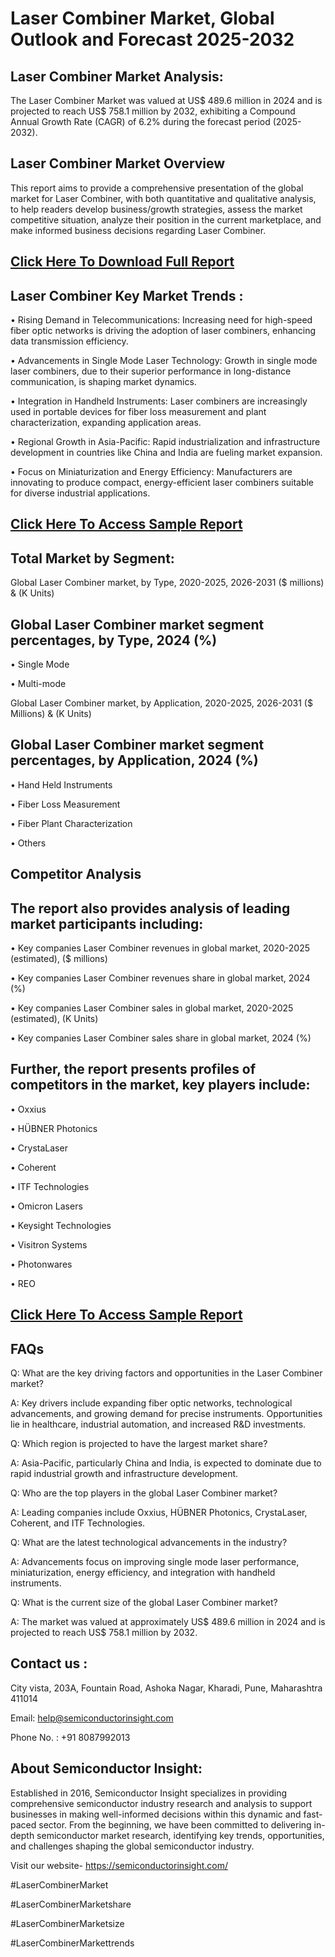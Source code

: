 Laser Combiner Market, Global Outlook and Forecast 2025-2032
=
Laser Combiner Market Analysis:
-
The Laser Combiner Market was valued at US$ 489.6 million in 2024 and is projected to reach US$ 758.1 million by 2032, exhibiting a Compound Annual Growth Rate (CAGR) of 6.2% during the forecast period (2025-2032).

Laser Combiner Market Overview
-
This report aims to provide a comprehensive presentation of the global market for Laser Combiner, with both quantitative and qualitative analysis, to help readers develop business/growth strategies, assess the market competitive situation, analyze their position in the current marketplace, and make informed business decisions regarding Laser Combiner. 

[Click Here To Download Full Report](https://semiconductorinsight.com/report/laser-combiner-market/)
-
Laser Combiner Key Market Trends  :
-
•	Rising Demand in Telecommunications: Increasing need for high-speed fiber optic networks is driving the adoption of laser combiners, enhancing data transmission efficiency.

•	Advancements in Single Mode Laser Technology: Growth in single mode laser combiners, due to their superior performance in long-distance communication, is shaping market dynamics.

•	Integration in Handheld Instruments: Laser combiners are increasingly used in portable devices for fiber loss measurement and plant characterization, expanding application areas.

•	Regional Growth in Asia-Pacific: Rapid industrialization and infrastructure development in countries like China and India are fueling market expansion.

•	Focus on Miniaturization and Energy Efficiency: Manufacturers are innovating to produce compact, energy-efficient laser combiners suitable for diverse industrial applications.

[Click Here To Access Sample Report](https://semiconductorinsight.com/download-sample-report/?product_id=88116)
-
Total Market by Segment:
-
Global Laser Combiner market, by Type, 2020-2025, 2026-2031 ($ millions) & (K Units)

Global Laser Combiner market segment percentages, by Type, 2024 (%)
-
•	Single Mode

•	Multi-mode

Global Laser Combiner market, by Application, 2020-2025, 2026-2031 ($ Millions) & (K Units)

Global Laser Combiner market segment percentages, by Application, 2024 (%)
-
•	Hand Held Instruments

•	Fiber Loss Measurement

•	Fiber Plant Characterization

•	Others

Competitor Analysis
-
The report also provides analysis of leading market participants including:
-
•	Key companies Laser Combiner revenues in global market, 2020-2025 (estimated), ($ millions)

•	Key companies Laser Combiner revenues share in global market, 2024 (%)

•	Key companies Laser Combiner sales in global market, 2020-2025 (estimated), (K Units)

•	Key companies Laser Combiner sales share in global market, 2024 (%)

Further, the report presents profiles of competitors in the market, key players include:
-
•	Oxxius

•	HÜBNER Photonics

•	CrystaLaser

•	Coherent

•	ITF Technologies

•	Omicron Lasers

•	Keysight Technologies

•	Visitron Systems

•	Photonwares

•	REO

[Click Here To Access Sample Report](https://semiconductorinsight.com/download-sample-report/?product_id=88116)
-
FAQs
-
Q: What are the key driving factors and opportunities in the Laser Combiner market?

A: Key drivers include expanding fiber optic networks, technological advancements, and growing demand for precise instruments. Opportunities lie in healthcare, industrial automation, and increased R&D investments.

Q: Which region is projected to have the largest market share?

A: Asia-Pacific, particularly China and India, is expected to dominate due to rapid industrial growth and infrastructure development.

Q: Who are the top players in the global Laser Combiner market?

A: Leading companies include Oxxius, HÜBNER Photonics, CrystaLaser, Coherent, and ITF Technologies.

Q: What are the latest technological advancements in the industry?

A: Advancements focus on improving single mode laser performance, miniaturization, energy efficiency, and integration with handheld instruments.

Q: What is the current size of the global Laser Combiner market?

A: The market was valued at approximately US$ 489.6 million in 2024 and is projected to reach US$ 758.1 million by 2032.

Contact us : 
-
City vista, 203A, Fountain Road, Ashoka Nagar, Kharadi, Pune, Maharashtra 411014

Email: help@semiconductorinsight.com

Phone No. : +91 8087992013

About Semiconductor Insight:
-
Established in 2016, Semiconductor Insight specializes in providing comprehensive semiconductor industry research and analysis to support businesses in making well-informed decisions within this dynamic and fast-paced sector. From the beginning, we have been committed to delivering in-depth semiconductor market research, identifying key trends, opportunities, and challenges shaping the global semiconductor industry.

Visit our website- https://semiconductorinsight.com/

#LaserCombinerMarket 

#LaserCombinerMarketshare

#LaserCombinerMarketsize

#LaserCombinerMarkettrends 
 
 

